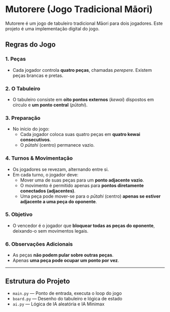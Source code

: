 # Mutorere (Jogo Tradicional Māori)

Mutorere é um jogo de tabuleiro tradicional Māori para dois jogadores. Este projeto é uma implementação digital do jogo.

## Regras do Jogo

### 1. Peças

- Cada jogador controla **quatro peças**, chamadas _perepere_. Existem peças brancas e pretas.

### 2. O Tabuleiro

- O tabuleiro consiste em **oito pontos externos** (_kewai_) dispostos em círculo e **um ponto central** (_pūtahi_).

### 3. Preparação

- No início do jogo:
  - Cada jogador coloca suas quatro peças em **quatro kewai consecutivos**.
  - O _pūtahi_ (centro) permanece vazio.

### 4. Turnos & Movimentação

- Os jogadores se revezam, alternando entre si.
- Em cada turno, o jogador deve:
  - Mover uma de suas peças para um **ponto adjacente vazio**.
  - O movimento é permitido apenas para **pontos diretamente conectados (adjacentes)**.
  - Uma peça pode mover-se para o _pūtahi_ (centro) **apenas se estiver adjacente a uma peça do oponente**.

### 5. Objetivo

- O vencedor é o jogador que **bloquear todas as peças do oponente**, deixando-o sem movimentos legais.

### 6. Observações Adicionais

- As peças **não podem pular sobre outras peças**.
- Apenas **uma peça pode ocupar um ponto por vez**.

---

## Estrutura do Projeto

- `main.py` — Ponto de entrada, executa o loop do jogo
- `board.py` — Desenho do tabuleiro e lógica de estado
- `ai.py` — Lógica de IA aleatória e IA Minimax
